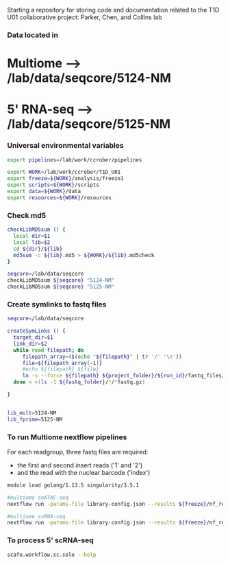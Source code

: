 
Starting a repository for storing code and documentation related to the T1D U01
collaborative project: Parker, Chen, and Collins lab

### Data located in
# Multiome --> /lab/data/seqcore/5124-NM
# 5' RNA-seq --> /lab/data/seqcore/5125-NM


### Universal environmental variables
```bash
export pipelines=/lab/work/ccrober/pipelines

export WORK=/lab/work/ccrober/T1D_U01
export freeze=${WORK}/analysis/freeze1
export scripts=${WORK}/scripts
export data=${WORK}/data
export resources=${WORK}/resources
```


### Check md5
```bash
checkLibMD5sum () {
  local dir=$1
  local lib=$2
  cd ${dir}/${lib}
  md5sum -c ${lib}.md5 > ${WORK}/${lib}.md5check
}

seqcore=/lab/data/seqcore
checkLibMD5sum ${seqcore} "5124-NM"
checkLibMD5sum ${seqcore} "5125-NM"
```


### Create symlinks to fastq files
```bash
seqcore=/lab/data/seqcore

createSymLinks () {
  target_dir=$1
  link_dir=$2
  while read filepath; do
     filepath_array=($(echo "${filepath}" | tr '/' '\n'))
     file=${filepath_array[-1]}
     #echo ${filepath} ${file}
     ln -s --force ${filepath} ${project_folder}/${run_id}/fastq_files/${file}
  done < <(ls -1 ${fastq_folder}/*/*fastq.gz)

}


lib_mult=5124-NM
lib_fprime=5125-NM
```



### To run Multiome nextflow pipelines

For each readgroup, three fastq files are required:
* the first and second insert reads ('1' and '2')
* and the read with the nuclear barcode ('index')


```bash
module load golang/1.13.5 singularity/3.5.1

#multiome snATAC-seq
nextflow run -params-file library-config.json --results ${freeze}/nf_results_atac ${pipelines}/snATACseq-NextFlow/main.nf

#multiome snRNA-seq
nextflow run -params-file library-config.json --results ${freeze}/nf_results_rna ${pipelines}/snRNAseq-NextFlow/main.nf

```


### To process 5' scRNA-seq
```bash
scafe.workflow.sc.solo --help
```

